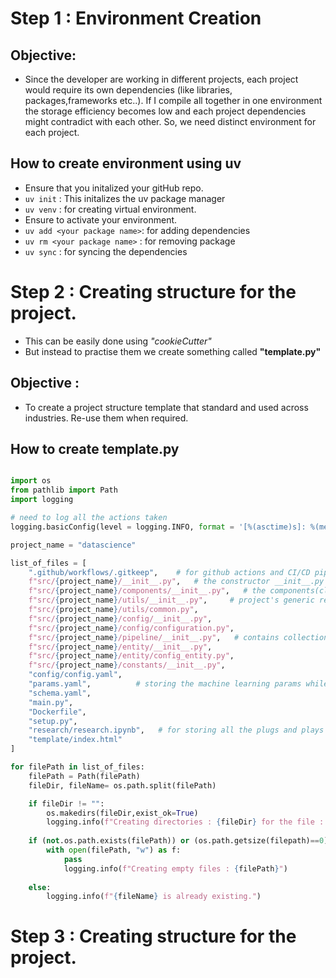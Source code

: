 # Step 1 : Environment Creation

## Objective:
- Since the developer are working in different projects, each project would require its own dependencies (like libraries, packages,frameworks etc..). If I compile all together in one environment the storage efficiency becomes low and each project dependencies might contradict with each other. So, we need distinct environment for each project.

## How to create environment using uv
- Ensure that you initalized your gitHub repo.
- ```uv init``` : This initalizes the uv package manager
- ```uv venv``` : for creating virtual environment.
- Ensure to activate your environment.
- ```uv add <your package name>```: for adding dependencies
- ```uv rm <your package name>``` : for removing package 
- ```uv sync``` : for syncing the dependencies

# Step 2 : Creating structure for the project.
- This can be easily done using *"cookieCutter"*
- But instead to practise them we create something called __"template.py"__

## Objective :
- To create a project structure template that standard and used across industries. Re-use them when required.

## How to create template.py
```python

import os 
from pathlib import Path
import logging

# need to log all the actions taken
logging.basicConfig(level = logging.INFO, format = '[%(asctime)s]: %(message)s:')

project_name = "datascience"

list_of_files = [
    ".github/workflows/.gitkeep",    # for github actions and CI/CD pipeline
    f"src/{project_name}/__init__.py",   # the constructor __init__.py is needed to identify this as package, and I can import from anywhere.
    f"src/{project_name}/components/__init__.py",   # the components(class, package etc.) to be orchestrated in a pipeline are stored here.
    f"src/{project_name}/utils/__init__.py",     # project's generic requirements are stored here
    f"src/{project_name}/utils/common.py",
    f"src/{project_name}/config/__init__.py",
    f"src/{project_name}/config/configuration.py",
    f"src/{project_name}/pipeline/__init__.py",   # contains collections of all the pipeline
    f"src/{project_name}/entity/__init__.py",
    f"src/{project_name}/entity/config_entity.py",
    f"src/{project_name}/constants/__init__.py",
    "config/config.yaml",
    "params.yaml",          # storing the machine learning params while training models
    "schema.yaml",
    "main.py",
    "Dockerfile",
    "setup.py",
    "research/research.ipynb",   # for storing all the plugs and plays here
    "template/index.html"
]

for filePath in list_of_files:
    filePath = Path(filePath)
    fileDir, fileName= os.path.split(filePath)

    if fileDir != "":
        os.makedirs(fileDir,exist_ok=True)
        logging.info(f"Creating directories : {fileDir} for the file : {fileName}")
    
    if (not.os.path.exists(filePath)) or (os.path.getsize(filepath)==0):
        with open(filePath, "w") as f:
            pass 
            logging.info(f"Creating empty files : {filePath}")
    
    else:
        logging.info(f"{fileName} is already existing.")
```


# Step 3 : Creating structure for the project.